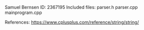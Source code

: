 Samuel Bernsen
ID: 2367195
Included files:
  parser.h
  parser.cpp
  mainprogram.cpp

References:
  https://www.cplusplus.com/reference/string/string/
